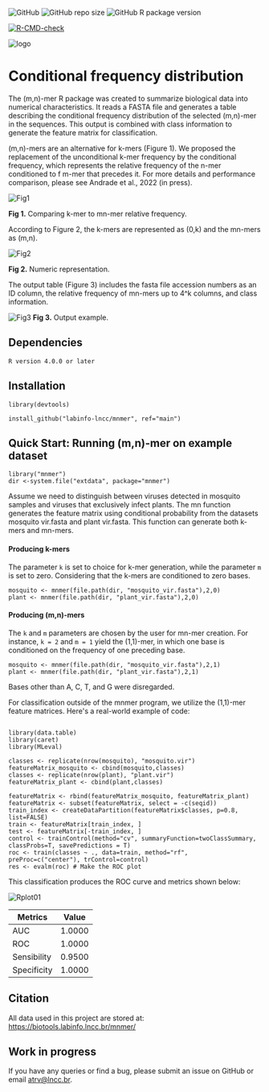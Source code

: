 ![GitHub](https://img.shields.io/github/license/labinfo-lncc/mnmer?style=plastic)
![GitHub repo size](https://img.shields.io/github/repo-size/labinfo-lncc/mnmer?style=plastic)
![GitHub R package version](https://img.shields.io/github/r-package/v/labinfo-lncc/mnmer?style=plastic)
  <!-- badges: start -->
  [![R-CMD-check](https://github.com/labinfo-lncc/mnmer/actions/workflows/R-CMD-check.yaml/badge.svg)](https://github.com/labinfo-lncc/mnmer/actions/workflows/R-CMD-check.yaml)
  <!-- badges: end -->
 
  
![logo](https://user-images.githubusercontent.com/57667417/191082345-57fed066-37e9-4a8a-a65a-c9562d0625a4.png)

# Conditional frequency distribution

The (m,n)-mer R package was created to summarize biological data into numerical characteristics. It reads a FASTA file and generates a table describing the conditional frequency distribution of the selected (m,n)-mer in the sequences. This output is combined with class information to generate the feature matrix for classification.

(m,n)-mers are an alternative for k-mers (Figure 1). We proposed the replacement of the unconditional k-mer frequency by the conditional frequency, which represents the relative frequency of the n-mer conditioned to f m-mer that precedes it. For more details and performance comparison, please see Andrade et al., 2022 (in press).

![Fig1](https://user-images.githubusercontent.com/57667417/191081859-0b0ae464-f257-4c82-9dea-8d4629605357.png)


**Fig 1.** Comparing k-mer to mn-mer relative frequency.

According to Figure 2, the k-mers are represented as (0,k) and the mn-mers as (m,n).

![Fig2](https://user-images.githubusercontent.com/57667417/193356992-faa03a21-fb0a-48cc-b3fb-975021060b79.png)

**Fig 2.** Numeric representation.

The output table (Figure 3) includes the fasta file accession numbers as an ID column, the relative frequency of mn-mers up to 4^k columns, and class information. 

![Fig3](https://user-images.githubusercontent.com/57667417/191082016-b6835c4c-c115-498d-a2d1-c7d93ec20fe5.png)
**Fig 3.** Output example.


## Dependencies

```
R version 4.0.0 or later
```

## Installation

```
library(devtools)

install_github("labinfo-lncc/mnmer", ref="main")
```


## Quick Start: Running (m,n)-mer on example dataset

```
library("mnmer")
dir <-system.file("extdata", package="mnmer")
```

Assume we need to distinguish between viruses detected in mosquito samples and viruses that exclusively infect plants. The mn function generates the feature matrix using conditional probability from the datasets mosquito vir.fasta and plant vir.fasta. This function can generate both k-mers and mn-mers.

#### Producing k-mers

The parameter ```k``` is set to choice for k-mer generation, while the parameter ```m``` is set to zero. Considering that the k-mers are conditioned to zero bases.

```
mosquito <- mnmer(file.path(dir, "mosquito_vir.fasta"),2,0)
plant <- mnmer(file.path(dir, "plant_vir.fasta"),2,0)
```

#### Producing (m,n)-mers 

The ```k``` and ```m``` parameters are chosen by the user for mn-mer creation. For instance, ```k = 2``` and ```m = 1``` yield the (1,1)-mer, in which one base is conditioned on the frequency of one preceding base.

```
mosquito <- mnmer(file.path(dir, "mosquito_vir.fasta"),2,1)
plant <- mnmer(file.path(dir, "plant_vir.fasta"),2,1)
```

Bases other than A, C, T, and G were disregarded.

For classification outside of the mnmer program, we utilize the (1,1)-mer feature matrices. Here's a real-world example of code:

```

library(data.table)
library(caret)
library(MLeval)

classes <- replicate(nrow(mosquito), "mosquito.vir")
featureMatrix_mosquito <- cbind(mosquito,classes)
classes <- replicate(nrow(plant), "plant.vir")
featureMatrix_plant <- cbind(plant,classes)

featureMatrix <- rbind(featureMatrix_mosquito, featureMatrix_plant)
featureMatrix <- subset(featureMatrix, select = -c(seqid))
train_index <- createDataPartition(featureMatrix$classes, p=0.8, list=FALSE)
train <- featureMatrix[train_index, ]
test <- featureMatrix[-train_index, ]
control <- trainControl(method="cv", summaryFunction=twoClassSummary, classProbs=T, savePredictions = T)
roc <- train(classes ~ ., data=train, method="rf", preProc=c("center"), trControl=control)
res <- evalm(roc) # Make the ROC plot

```

This classification produces the ROC curve and metrics shown below:


![Rplot01](https://user-images.githubusercontent.com/57667417/191288837-2f13cee0-96f8-48fb-a4e0-e7e28d832efe.png)


Metrics | Value
--- | ---
AUC | 1.0000
ROC | 1.0000
Sensibility | 0.9500
Specificity | 1.0000

## Citation

All data used in this project are stored at: https://biotools.labinfo.lncc.br/mnmer/ 


## Work in progress

If you have any queries or find a bug, please submit an issue on GitHub or email atrv@lncc.br.
